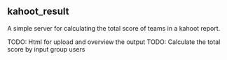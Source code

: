 kahoot_result
---
A simple server for calculating the total score of teams in a kahoot report.

TODO: Html for upload and overview the output
TODO: Calculate the total score by input group users
